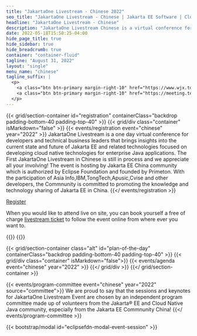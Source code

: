 ```yaml
---
title: "JakartaOne Livestream - Chinese 2022"
seo_title: "JakartaOne Livestream - Chinese | Jakarta EE Software | Cloud Native"
headline: "JakartaOne Livestream - Chinese"
description: "JakartaOne Livestream Chinese is a virtual conference for developers and technical business leaders that brings insights into the current state and future of Jakarta™ EE and related technologies focused on developing cloud native Java applications. This is the first edition of the event entirely in Chinese"
date: 2022-05-18T15:50:25-04:00
hide_page_title: true
hide_sidebar: true
hide_breadcrumb: true
container: "container-fluid"
tagline: "August 31, 2022"
layout: "single"
menu_name: "chinese"
tagline_suffix: |
  <p>
    <a class="btn btn-primary margin-right-10" href="https://www.wjx.top/vm/YBwxgmC.aspx">Call For Papers</a>
    <a class="btn btn-primary margin-right-10" href="https://meeting.tencent.com/dw/TXsPDu3cifdI?ch=WcjkOXa2pvOIQ">Register</a>
  </p>
---
```


{{< grid/section-container id="registration" containerClass="backdrop padding-bottom-40 padding-top-40" >}}
{{< grid/div class="container" isMarkdown="false" >}}
{{< events/registration event="chinese" year="2022" >}}
JakartaOne Livestream is a one day virtual conference for developers and technical business leaders that brings insights into the current state and future of Jakarta EE and related technologies focused on developing cloud native technologies for enterprise Java applications.
The First JakartaOne Livestream in Chinese is still in process and we appreciate all your involving!
The event is hosting by Jakarta EE China community which is authorized by Eclipse Foundation and founded by Primeton. 
With the participation of Asia Info,IBM,TongTech,Apusic,Cvise and other developers, the Commnunity is committed to promoting the knowledge and technology sharing of Jakarta EE in China. 
{{</ events/registration >}}

<div class="row registration-2022-german-custom">
  <div class="col-xs-24 col-sm-8 col-md-6"></div>
  <div class="col-xs-24 col-sm-16 col-md-18">
    <p><a class="btn btn-bordered btn-secondary" href="https://meeting.tencent.com/dw/TXsPDu3cifdI?ch=WcjkOXa2pvOIQ">Register</a></p>
    <p class="margin-top-20">
      When you would like to attend live on site, you can book yourself a free of charge <a href="https://meeting.tencent.com/dw/TXsPDu3cifdI?ch=WcjkOXa2pvOIQ">livestream ticket</a> to follow the event online from where ever you want to.
    </p>
  </div>
</div>
{{</ grid/div >}} 
{{</ grid/section-container >}}

<!-- Add agenda using legacy CSS -->
{{< grid/section-container class="alt" id="plan-of-the-day" containerClass="backdrop padding-bottom-40 padding-top-40" >}}
  {{< grid/div class="container" isMarkdown="false">}}
    {{< events/agenda event="chinese" year="2022" >}}
  {{</ grid/div >}}
{{</ grid/section-container >}}

<!-- Add user carousel for committee -->
{{< events/program-committee event="chinese" year="2022"  source="committee">}}
We are proud to say that the sessions and keynotes for JakartaOne Livestream Event are chosen by an independent program committee made up of volunteers from the Jakarta&reg; EE and Cloud Native Java community, especially from the Jakarta EE Commnunity China!
{{</ events/program-committee >}}
<!-- Add modal for use w/ agenda -->
{{< bootstrap/modal id="eclipsefdn-modal-event-session" >}}